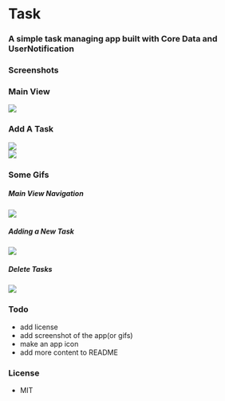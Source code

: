 # Task
### A simple task managing app built with Core Data and UserNotification  
### Screenshots  
### Main View  
![](Screenshots/mainViewScaled.png)  
### Add A Task  
![](Screenshots/addTaskView1Scaled.png)  
![](Screenshots/addTaskView2Scaled.png)  
### Some Gifs  
##### Main View Navigation  
![](Screenshots/mainNavigationGIF.gif)  
##### Adding a New Task  
![](Screenshots/addTaskGIF.gif)  
##### Delete Tasks  
![](Screenshots/deleteTaskGIF.gif)  
### Todo
- add license
- add screenshot of the app(or gifs)
- make an app icon
- add more content to README

### License
- MIT
